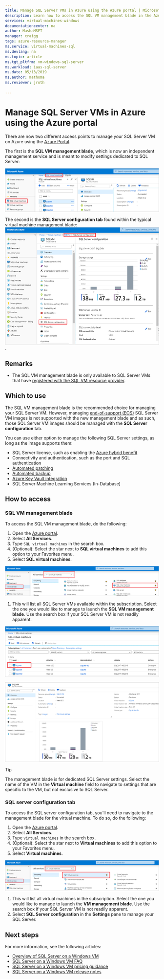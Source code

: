 ```yaml
---
title: Manage SQL Server VMs in Azure using the Azure portal | Microsoft Docs
description: Learn how to access the SQL VM management blade in the Azure Portal for a SQL Server VM hosted on Azure. 
services: virtual-machines-windows
documentationcenter: na
author: MashaMSFT
manager: craigg
tags: azure-resource-manager
ms.service: virtual-machines-sql
ms.devlang: na
ms.topic: article
ms.tgt_pltfrm: vm-windows-sql-server
ms.workload: iaas-sql-server
ms.date: 05/13/2019
ms.author: mathoma
ms.reviewer: jroth

---
```

# Manage SQL Server VMs in Azure using the Azure portal

There are now two different access points to manage your SQL Server VM on Azure using the [Azure Portal](https://portal.azure.com). 

The first is the **SQL VM management blade**, which is now an independent management service and is meant to modify settings dedicated to SQL Server: 

![SQL VM management blade](media/virtual-machines-windows-sql-manage-portal/sql-vm-manage.png)

The second is the **SQL Server configuration tab** found within the typical virtual machine management blade: 
![SQL Server configuration](media/virtual-machines-windows-sql-manage-portal/sql-vm-configuration.png).


## Remarks

- The SQL VM management blade is only available to SQL Server VMs that have [registered with the SQL VM resource provider](virtual-machines-windows-sql-ahb.md#register-sql-server-vm-with-the-sql-vm-resource-provider). 


## Which to use

The SQL VM management blade is the recommended choice for managing your SQL Server VM. However, managing [end-of-support (EOS)](virtual-machines-windows-sql-server-2008-eos-extend-support.md) SQL Server VM images is not supported with the new management blade and as such, those SQL Server VM images should be managed with the **SQL Server configuration** tab. 

You can use either option to manage the following SQL Server settings, as long as the image supports them:
- SQL Server license, such as enabling the [Azure hybrid benefit](https://azure.microsoft.com/pricing/hybrid-benefit/)
- Connectivity and authentication, such as the port and SQL authentication
- [Automated patching](virtual-machines-windows-sql-automated-patching.md)
- [Automated backup](virtual-machines-windows-sql-automated-backup-v2.md)
- [Azure Key Vault integration](virtual-machines-windows-ps-sql-keyvault.md)
- SQL Server Machine Learning Services (In-Database)

## How to access

### SQL VM management blade
To access the SQL VM management blade, do the following:

1. Open the [Azure portal](https://portal.azure.com). 
1. Select **All Services**. 
1. Type `SQL virtual machines` in the search box.
1. (Optional): Select the star next to **SQL virtual machines** to add this option to your Favorites menu. 
1. Select **SQL virtual machines**. 

![Find SQL VM virtual machines in all services](media/virtual-machines-windows-sql-manage-portal/sql-vm-search.png)

1. This will list all SQL Server VMs available within the subscription. Select the one you would like to manage to launch the **SQL VM management blade**. Use the search box if your SQL Server VM is not readily apparent. 

![All available SQL VMs](media/virtual-machines-windows-sql-manage-portal/all-sql-vms.png)

![SQL VM management blade](media/virtual-machines-windows-sql-manage-portal/sql-vm-management-blade.png)

  > [!TIP]
  > The management blade is for dedicated SQL Server settings. Select the name of the VM in the **Virtual machine** field to navigate to settings that are specific to the VM, but not exclusive to SQL Server. 

### SQL server configuration tab
To access the SQL server configuration tab, you'll need to navigate to the management blade for the virtual machine. To do so, do the following:

1. Open the [Azure portal](https://portal.azure.com). 
1. Select **All Services**. 
1. Type `virtual machines` in the search box.
1. (Optional): Select the star next to **Virtual machines** to add this option to your Favorites menu. 
1. Select **Virtual machines**. 

![Search for virtual machines](media/virtual-machines-windows-sql-manage-portal/vm-search.png)

1. This will list all virtual machines in the subscription. Select the one you would like to manage to launch the **VM management blade**. Use the search box if your SQL Server VM is not readily apparent. 
1. Select **SQL Server configuration** in the **Settings** pane to manage your SQL Server. 

## Next steps

For more information, see the following articles: 

* [Overview of SQL Server on a Windows VM](virtual-machines-windows-sql-server-iaas-overview.md)
* [SQL Server on a Windows VM FAQ](virtual-machines-windows-sql-server-iaas-faq.md)
* [SQL Server on a Windows VM pricing guidance](virtual-machines-windows-sql-server-pricing-guidance.md)
* [SQL Server on a Windows VM release notes](virtual-machines-windows-sql-server-iaas-release-notes.md)


